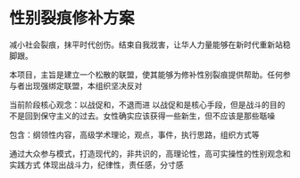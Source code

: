 # 性别裂痕修补方案
减小社会裂痕，抹平时代创伤。结束自我戕害，让华人力量能够在新时代重新站稳脚跟。

本项目，主旨是建立一个松散的联盟，使其能够为修补性别裂痕提供帮助。任何参与者出现强绑定联盟，本组织坚决反对

当前阶段核心观念：以战促和，不退而进
以战促和是核心手段，但是战斗的目的不是回到保守主义的过去。女性确实应该获得一些新生，但不应该是那些聒噪

包含：纲领性内容，高级学术理论，观点，事件，执行思路，组织方式等

通过大众参与模式，打造现代的，非共识的，高理论性，高可实操性的性别观念和实践方式
体现出战斗力，纪律性，责任感，分寸感
